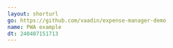```yaml
---
layout: shorturl
go: https://github.com/vaadin/expense-manager-demo
name: PWA example
dt: 240407151713
---
```

